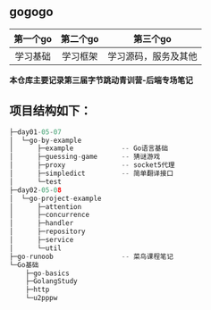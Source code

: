 ## gogogo

| 第一个go | 第二个go |       第三个go       |
| :------: | :------: | :------------------: |
| 学习基础 | 学习框架 | 学习源码，服务及其他 |

**本仓库主要记录第三届字节跳动青训营-后端专场笔记**

## 项目结构如下：

```go
├─day01-05-07
│  └─go-by-example
│      ├─example   			-- Go语言基础
│      ├─guessing-game 		-- 猜谜游戏
│      ├─proxy         		-- socket5代理
│      ├─simpledict    		-- 简单翻译接口
│      └─test
├─day02-05-08
│  └─go-project-example
│      ├─attention
│      ├─concurrence
│      ├─handler
│      ├─repository
│      ├─service
│      └─util
├─go-runoob					-- 菜鸟课程笔记
└─Go基础
    ├─go-basics
    ├─GolangStudy
    ├─http
    └─u2pppw
```



